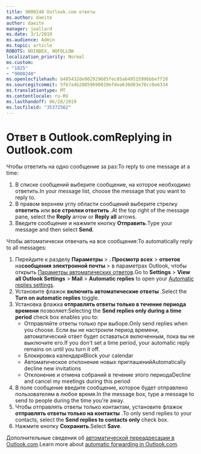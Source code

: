 ```yaml
---
title: 9000240 Outlook.com ответы
ms.author: daeite
author: daeite
manager: joallard
ms.date: 3/1/2019
ms.audience: Admin
ms.topic: article
ROBOTS: NOINDEX, NOFOLLOW
localization_priority: Normal
ms.custom:
- "1825"
- "9000240"
ms.openlocfilehash: b485432de902929685fec85a64951599bbbeff20
ms.sourcegitcommit: 5fb7a4b28859690020efdea630d03e70cc0e6334
ms.translationtype: MT
ms.contentlocale: ru-RU
ms.lasthandoff: 06/28/2019
ms.locfileid: "35372562"
---
```

# <a name="replying-in-outlookcom"></a><span data-ttu-id="5f92f-102">Ответ в Outlook.com</span><span class="sxs-lookup"><span data-stu-id="5f92f-102">Replying in Outlook.com</span></span>

<span data-ttu-id="5f92f-103">Чтобы ответить на одно сообщение за раз:</span><span class="sxs-lookup"><span data-stu-id="5f92f-103">To reply to one message at a time:</span></span>

1. <span data-ttu-id="5f92f-104">В списке сообщений выберите сообщение, на которое необходимо ответить.</span><span class="sxs-lookup"><span data-stu-id="5f92f-104">In your message list, choose the message that you want to reply to.</span></span>
2. <span data-ttu-id="5f92f-105">В правом верхнем углу области сообщений выберите стрелку **ответить** или **все стрелки ответить** .</span><span class="sxs-lookup"><span data-stu-id="5f92f-105">At the top right of the message pane, select the **Reply** arrow or **Reply all** arrows.</span></span>
3. <span data-ttu-id="5f92f-106">Введите сообщение и нажмите кнопку **Отправить**.</span><span class="sxs-lookup"><span data-stu-id="5f92f-106">Type your message and then select **Send**.</span></span>

<span data-ttu-id="5f92f-107">Чтобы автоматически отвечать на все сообщения:</span><span class="sxs-lookup"><span data-stu-id="5f92f-107">To automatically reply to all messages:</span></span>

1. <span data-ttu-id="5f92f-108">Перейдите к разделу **Параметры** > **. Просмотр всех** > **ответов** на**сообщения электронной почты** > в параметрах Outlook, чтобы открыть [Параметры автоматических ответов](https://outlook.live.com/mail/options/mail/automaticReplies).</span><span class="sxs-lookup"><span data-stu-id="5f92f-108">Go to **Settings** > **View all Outlook Settings** > **Mail** > **Automatic replies** to open your [Automatic replies settings](https://outlook.live.com/mail/options/mail/automaticReplies).</span></span>
2. <span data-ttu-id="5f92f-109">Установите флажок **включить автоматические ответы** .</span><span class="sxs-lookup"><span data-stu-id="5f92f-109">Select the **Turn on automatic replies** toggle.</span></span>
3. <span data-ttu-id="5f92f-110">Установка флажка **отправлять ответы только в течение периода времени** позволяет:</span><span class="sxs-lookup"><span data-stu-id="5f92f-110">Selecting the **Send replies only during a time period** check box enables you to:</span></span>
    - <span data-ttu-id="5f92f-111">Отправляйте ответы только при выборе.</span><span class="sxs-lookup"><span data-stu-id="5f92f-111">Only send replies when you choose.</span></span> <span data-ttu-id="5f92f-112">Если вы не настроили период времени, автоматический ответ будет оставаться включенным, пока вы не выключите его.</span><span class="sxs-lookup"><span data-stu-id="5f92f-112">If you don't set a time period, your automatic reply remains on until you turn it off.</span></span>
    - <span data-ttu-id="5f92f-113">Блокировка календаря</span><span class="sxs-lookup"><span data-stu-id="5f92f-113">Block your calendar</span></span>
    - <span data-ttu-id="5f92f-114">Автоматическое отклонение новых приглашений</span><span class="sxs-lookup"><span data-stu-id="5f92f-114">Automatically decline new invitations</span></span>
    - <span data-ttu-id="5f92f-115">Отклонение и отмена собраний в течение этого периода</span><span class="sxs-lookup"><span data-stu-id="5f92f-115">Decline and cancel my meetings during this period</span></span>
4. <span data-ttu-id="5f92f-116">В поле сообщение введите сообщение, которое будет отправлено пользователям в любое время.</span><span class="sxs-lookup"><span data-stu-id="5f92f-116">In the message box, type a message to send to people during the time you're away.</span></span>
5. <span data-ttu-id="5f92f-117">Чтобы отправлять ответы только контактам, установите флажок **отправлять ответы только на контакты** .</span><span class="sxs-lookup"><span data-stu-id="5f92f-117">To only send replies to your contacts, select the **Send replies to contacts only** check box.</span></span>
6. <span data-ttu-id="5f92f-118">Нажмите кнопку **Сохранить**.</span><span class="sxs-lookup"><span data-stu-id="5f92f-118">Select **Save**.</span></span>

<span data-ttu-id="5f92f-119">Дополнительные сведения об [автоматической переадресации в Outlook.com](https://support.office.com/article/14614626-9855-48dc-a986-dec81d07b1a0).</span><span class="sxs-lookup"><span data-stu-id="5f92f-119">Learn more about [automatic forwarding in Outlook.com](https://support.office.com/article/14614626-9855-48dc-a986-dec81d07b1a0).</span></span>
